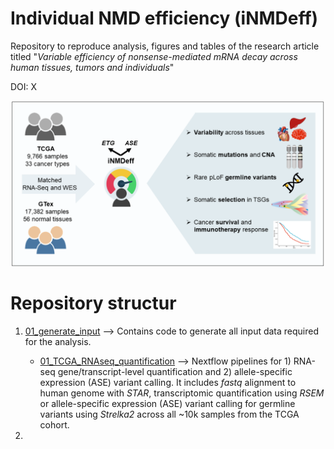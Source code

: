 # Individual NMD efficiency (iNMDeff)

Repository to reproduce analysis, figures and tables of the research article titled "_Variable efficiency of nonsense-mediated mRNA decay across human tissues, tumors and individuals_"

DOI: X



<p align="center">
  <img
    src="./Fig1.png"       
    alt="Variability and determinants of NMD efficiency across human tissues, tumors, and individuals"
    width="630">
</p>



# Repository structur

1. [01_generate_input](https://github.com/gpalou4/iNMDeff/tree/main/01_generate_input) --> Contains code to generate all input data required for the analysis.

    - [01_TCGA_RNAseq_quantification](https://github.com/gpalou4/iNMDeff/tree/main/01_generate_input/01_TCGA_RNAseq_quantification) --> Nextflow pipelines for 1) RNA-seq gene/transcript-level quantification and 2) allele-specific expression (ASE) variant calling. It includes _fastq_ alignment to human genome with _STAR_, transcriptomic quantification using _RSEM_ or allele-specific expression (ASE) variant calling for germline variants using _Strelka2_ across all ~10k samples from the TCGA cohort.

2. 



